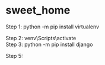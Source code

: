 # sweet_home <br>

<!-- do it first -->

<!-- npx tailwindcss -i app/static/css/input.css -o app/static/css/output.css --watch -->

<!-- npm init -y -->
<!-- npm install -D tailwindcss -->
<!-- npx tailwindcss init -->
<!-- npx tailwindcss -i app/static/css/input.css -o app/static/css/output.css --watch -->

Step 1: python -m pip install virtualenv <br>

<!-- below command is used to create virtual environment dir -->
 <!-- python -m venv venv <br> -->

Step 2: venv\Scripts\activate <br>
Step 3: python -m pip install django <br>

<!-- below command is used to create project dir and app -->
<!-- django-admin startproject sweethome . -->
<!-- django-admin startapp app -->

Step 5: 